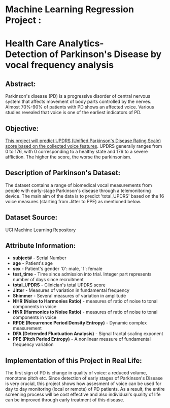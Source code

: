 # Machine Learning Regression Project : 
# Health Care Analytics- <br>Detection of Parkinson's Disease by vocal frequency analysis

## Abstract:
Parkinson's disease (PD) is a progressive disorder of central nervous system that affects movement of body parts controlled by the nerves. Almost 70%-90% of patients with PD shows an affected voice. Various studies revealed that voice is one of the earliest indicators of PD. 

## Objective:
<u>This project will predict UPDRS (Unified Parkinson's Disease Rating Scale) score based on the collected voice features</u>. UPDRS generally ranges from 0 to 176, with 0 corresponding to a healthy state and 176 to a severe affliction. The higher the score, the worse the parkinsonism.

## Description of Parkinson's Dataset:
The dataset contains a range of biomedical vocal measurements from people with early-stage Parkinson's disease through a telemonitoring device. The main aim of the data is to predict 'total_UPDRS' based on the 16 voice measures (starting from Jitter to PPE) as mentioned below.

## Dataset Source: 
UCI Machine Learning Repository

## Attribute Information:
* **subject#** - Serial Number <br>
* **age** - Patient's age<br>
* **sex** - Patient's gender '0': male, '1': female<br>
* **test_time** - Time since admission into trial. Integer part represents number of days since recruitment<br>
* **total_UPDRS** - Clinician's total UPDRS score<br>
* **Jitter** - Measures of variation in fundamental frequency <br>
* **Shimmer** - Several measures of variation in amplitude <br>
* **NHR (Noise to Harmonies Ratio)** - measures of ratio of noise to tonal components in voice<br>
* **HNR (Harmonics to Noise Ratio)** - measures of ratio of noise to tonal components in voice<br>
* **RPDE (Recurrence Period Density Entropy)** - Dynamic complex measurement<br>
* **DFA (Detrended Fluctuation Analysis)** - Signal fractal scaling exponent<br>
* **PPE (Pitch Period Entropy)** - A nonlinear measure of fundamental frequency variation<br>

## Implementation of this Project in Real Life:
The first sign of PD is change in quality of voice: a reduced volume, monotone pitch etc. Since detection of early stages of Parkinson's Disease is very crucial, this project shows how assesment of voice can be used for day to day monitoring (local or remote) of PD patients. As a result, the entire screening process will be cost effective and also individual's quality of life can be improved through early treatment of this disease.
